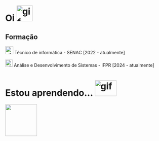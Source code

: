 <h1>Oi  <img src="https://github.com/images/mona-whisper.gif" alt="gif" width="50" height="50"></h1> 

<h2>Formação</h2>

<div>
  <img src="https://www.picgifs.com/mini-graphics/mini-graphics/kirby/mini-graphics-kirby-532383.gif" alt="gif" width="25" height="25"> Técnico de informática - SENAC [2022 - atualmente]
</div>

<img src="https://www.picgifs.com/mini-graphics/mini-graphics/kirby/mini-graphics-kirby-744718.gif" alt="gif" width="23" height="23"> Análise e Desenvolvimento de Sistemas - IFPR [2024 - atualmente]

<h1>Estou aprendendo...
<img src="https://www.picgifs.com/mini-graphics/mini-graphics/computer/mini-graphics-computer-401093.gif" alt="gif" width="68" height="50">
<div> </h1>

  
<a href="https://github.com/gabrewski">
<img loading="lazy" height="100em" src="https://github-readme-stats.vercel.app/api/top-langs/?username=gabrewski&layout=compact&langs_count=7&theme=dracula"/>
</div>
